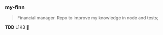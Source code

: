 ### my-finn
> Financial manager. Repo to improve my knowledge in node and tests;

**TDD** L1K3 :metal:
